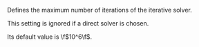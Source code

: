 Defines the maximum number of iterations of the iterative solver.

This setting is ignored if a direct solver is chosen.

Its default value is \f$10^6\f$.
